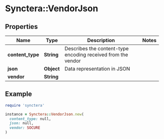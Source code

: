 # Synctera::VendorJson

## Properties

| Name | Type | Description | Notes |
| ---- | ---- | ----------- | ----- |
| **content_type** | **String** | Describes the content-type encoding received from the vendor |  |
| **json** | **Object** | Data representation in JSON |  |
| **vendor** | **String** |  |  |

## Example

```ruby
require 'synctera'

instance = Synctera::VendorJson.new(
  content_type: null,
  json: null,
  vendor: SOCURE
)
```

